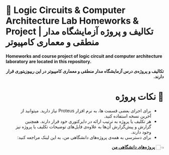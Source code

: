 # **🔬 Logic Circuits & Computer Architecture Lab Homeworks & Project | تکالیف و پروژه آزمایشگاه مدار منطقی و معماری کامپیوتر**

**Homeworks and course project of logic circuit and computer architecture laboratory are located in this repository.**

<div dir="rtl">

**تکالیف و پروژه‌ی درس آزمایشگاه مدار منطقی و معماری کامپیوتر در این ریپوزیتوری قرار دارند.**

# 💬 **نکات پروژه**

* برای اجرای بعضی قسمت ها، به نرم افزار Proteus نیاز دارید. میتوانید از آخرین نسخه استفاده کنید.
* هر تکلیف یا پروژه به ترتیب ارائه در دایرکتوری خود قرار دارند. همچنین گزارش و پیش‌گزارش آن‌ها به علاوه‌ی فایل‌های توضیحات تکلیف یا پروژه نیز وجود دارند.
* برای دسترسی به همه‌ی پروژه‌های دانشگاهی من، به این لینک مراجعه کنید:

👈🏻 **[پروژه‌های دانشگاهی من](https://github.com/bestmahdi2/Uni__Bachelors_SKU_Path)**
</div>
